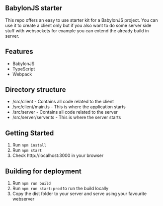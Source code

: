## BabylonJS starter ##
This repo offers an easy to use starter kit for a BabylonJS project. You
can use it to create a client only but if you also want to do some 
server side stuff with websockets for example you can extend the already
build in server.

## Features ##
* BabylonJS
* TypeScript
* Webpack

## Directory structure ##
* /src/client - Contains all code related to the client
* /src/client/main.ts - This is where the application starts
* /src/server - Contains all code related to the server
* /src/server/server.ts - This is where the server starts

## Getting Started ##
1. Run `npm install`
1. Run `npm start`
1. Check http://localhost:3000 in your browser

## Building for deployment ##
1. Run `npm run build`
1. Run `npm run start:prod` to run the build locally
1. Copy the dist folder to your server and serve using your favourite
webserver
